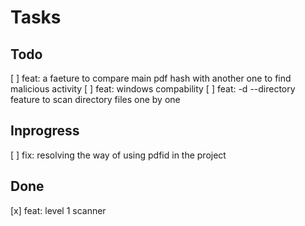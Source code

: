 # Tasks


## Todo
[ ] feat: a faeture to compare main pdf hash with another one to find malicious activity
[ ] feat: windows compability
[ ] feat: -d --directory feature to scan directory files one by one

## Inprogress
[ ] fix: resolving the way of using pdfid in the project

## Done
[x] feat: level 1 scanner
